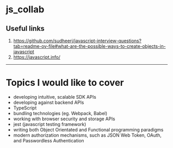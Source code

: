 # js_collab
## Useful links
1. https://github.com/sudheerj/javascript-interview-questions?tab=readme-ov-file#what-are-the-possible-ways-to-create-objects-in-javascript
2. https://javascript.info/

---
# Topics I would like to cover 

- developing intuitive, scalable SDK APIs
- developing against backend APIs
- TypeScript
- bundling technologies (eg. Webpack, Babel)
- working with browser security and storage APIs
- jest (javascript testing framework)
- writing both Object Orientated and Functional programming paradigms
- modern authorization mechanisms, such as JSON Web Token, OAuth, and Passwordless Authentication
